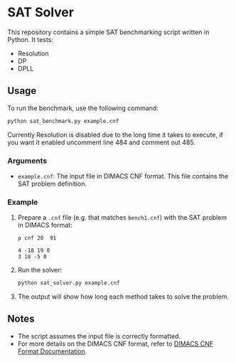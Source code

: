 # SAT Solver

This repository contains a simple SAT benchmarking script written in Python.
It tests:
- Resolution
- DP
- DPLL

## Usage

To run the benchmark, use the following command:

```bash
python sat_benchmark.py example.cnf
```

Currently Resolution is disabled due to the long time it takes to execute, if you want it enabled uncomment line 484 and comment out 485.
### Arguments
- `example.cnf`: The input file in DIMACS CNF format. This file contains the SAT problem definition.

### Example

1. Prepare a `.cnf` file (e.g. that matches `bench1.cnf`) with the SAT problem in DIMACS format:
    ```
    p cnf 20  91 

    4 -18 19 0
    3 18 -5 0
    ```

2. Run the solver:
    ```bash
    python sat_solver.py example.cnf
    ```

3. The output will show how long each method takes to solve the problem.

## Notes

- The script assumes the input file is correctly formatted.
- For more details on the DIMACS CNF format, refer to [DIMACS CNF Format Documentation](https://www.cs.ubc.ca/~hoos/SATLIB/Benchmarks/SAT/satformat.ps).